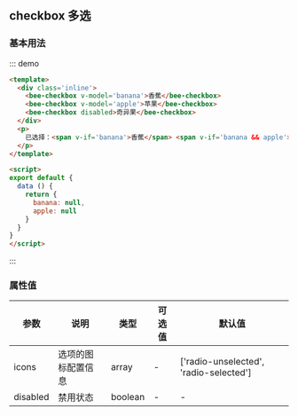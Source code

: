 <style>
  .inline .checkbox--wp {
    margin-right: 20px;
  }
</style>
## checkbox 多选

### 基本用法
::: demo 

``` html
<template>
  <div class='inline'>
    <bee-checkbox v-model='banana'>香蕉</bee-checkbox>
    <bee-checkbox v-model='apple'>苹果</bee-checkbox>
    <bee-checkbox disabled>奇异果</bee-checkbox>
  </div>
  <p>
    已选择：<span v-if='banana'>香蕉</span> <span v-if='banana && apple'>,</span><span v-if='apple'>苹果</span>
  </p>
</template>

<script>
export default {
  data () {
    return {
      banana: null,
      apple: null
    }
  }
}
</script>
```
:::

### 属性值

|参数|说明|类型|可选值|默认值|
|---|---|---|---|---|
|icons|选项的图标配置信息|array|-|['radio-unselected', 'radio-selected']|
|disabled|禁用状态|boolean|-|-|
